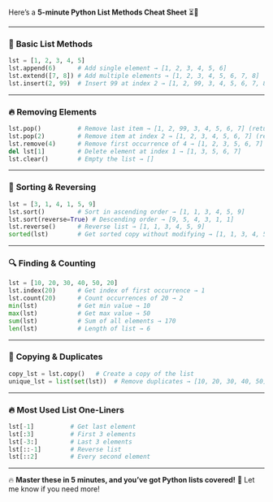 Here’s a **5-minute Python List Methods Cheat Sheet** ⏳🚀

---

### 🔹 **Basic List Methods**

```py
lst = [1, 2, 3, 4, 5]
lst.append(6)      # Add single element → [1, 2, 3, 4, 5, 6]
lst.extend([7, 8]) # Add multiple elements → [1, 2, 3, 4, 5, 6, 7, 8]
lst.insert(2, 99)  # Insert 99 at index 2 → [1, 2, 99, 3, 4, 5, 6, 7, 8]

```

---

### 🔥 **Removing Elements**

```py
lst.pop()          # Remove last item → [1, 2, 99, 3, 4, 5, 6, 7] (returns 8)
lst.pop(2)         # Remove item at index 2 → [1, 2, 3, 4, 5, 6, 7] (returns 99)
lst.remove(4)      # Remove first occurrence of 4 → [1, 2, 3, 5, 6, 7]
del lst[1]         # Delete element at index 1 → [1, 3, 5, 6, 7]
lst.clear()        # Empty the list → []

```
---

### 🔄 **Sorting & Reversing**

```py
lst = [3, 1, 4, 1, 5, 9]
lst.sort()         # Sort in ascending order → [1, 1, 3, 4, 5, 9]
lst.sort(reverse=True) # Descending order → [9, 5, 4, 3, 1, 1]
lst.reverse()      # Reverse list → [1, 1, 3, 4, 5, 9]
sorted(lst)        # Get sorted copy without modifying → [1, 1, 3, 4, 5, 9]

```

---

### 🔍 **Finding & Counting**

```py
lst = [10, 20, 30, 40, 50, 20]
lst.index(20)      # Get index of first occurrence → 1
lst.count(20)      # Count occurrences of 20 → 2
min(lst)           # Get min value → 10
max(lst)           # Get max value → 50
sum(lst)           # Sum of all elements → 170
len(lst)           # Length of list → 6

```

---

### 🔀 **Copying & Duplicates**

```py
copy_lst = lst.copy()   # Create a copy of the list
unique_lst = list(set(lst))  # Remove duplicates → [10, 20, 30, 40, 50]

```

---

### 🔥 **Most Used List One-Liners**

```py
lst[-1]          # Get last element
lst[:3]          # First 3 elements
lst[-3:]         # Last 3 elements
lst[::-1]        # Reverse list
lst[::2]         # Every second element

```

---

🔥 **Master these in 5 minutes, and you’ve got Python lists covered!** 🚀 Let me know if you need more!